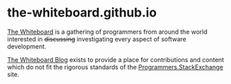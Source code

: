 # the-whiteboard.github.io

[The Whiteboard](https://chat.stackexchange.com/rooms/21/the-whiteboard) is a gathering of programmers from around the world interested in <s>discussing</s> investigating every aspect of software development.

[The Whiteboard Blog](https://the-whiteboard.github.io) exists to provide a place for contributions and content which do not fit the rigorous standards of the [Programmers.StackExchange](https://programmers.stackexchange.com/questions) site.

